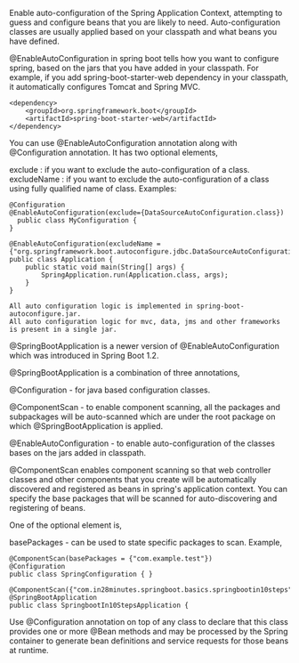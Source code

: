 Enable auto-configuration of the Spring Application Context, attempting to guess and configure beans that you are likely to need. Auto-configuration classes are usually applied based on your classpath and what beans you have defined.

@EnableAutoConfiguration in spring boot tells how you want to configure spring, based on the jars that you have added in your classpath. For example, if you add spring-boot-starter-web dependency in your classpath, it automatically configures Tomcat and Spring MVC.

````
<dependency>
    <groupId>org.springframework.boot</groupId>
    <artifactId>spring-boot-starter-web</artifactId>
</dependency>
````

You can use @EnableAutoConfiguration annotation along with @Configuration annotation. It has two optional elements,

exclude : if you want to exclude the auto-configuration of a class.
excludeName : if you want to exclude the auto-configuration of a class using fully qualified name of class.
Examples:

````
@Configuration
@EnableAutoConfiguration(exclude={DataSourceAutoConfiguration.class})
  public class MyConfiguration {
}
````

````
@EnableAutoConfiguration(excludeName = {"org.springframework.boot.autoconfigure.jdbc.DataSourceAutoConfiguration"})
public class Application {
    public static void main(String[] args) {
        SpringApplication.run(Application.class, args);
    }
}
````


````
All auto configuration logic is implemented in spring-boot-autoconfigure.jar. 
All auto configuration logic for mvc, data, jms and other frameworks is present in a single jar.
````

@SpringBootApplication is a newer version of @EnableAutoConfiguration which was introduced in Spring Boot 1.2.

@SpringBootApplication is a combination of three annotations,

@Configuration - for java based configuration classes.

@ComponentScan - to enable component scanning, all the packages and subpackages will be auto-scanned which are under the root package on which @SpringBootApplication is applied.

@EnableAutoConfiguration - to enable auto-configuration of the
classes bases on the jars added in classpath.

@ComponentScan enables component scanning so that web controller classes and other components that you create will be automatically discovered and registered as beans in spring's application context. You can specify the base packages that will be scanned for auto-discovering and registering of beans.

One of the optional element is,

basePackages - can be used to state specific packages to scan.
Example,

````
@ComponentScan(basePackages = {"com.example.test"})
@Configuration
public class SpringConfiguration { }
````

````
@ComponentScan({"com.in28minutes.springboot.basics.springbootin10steps","com.in28minutes.springboot.somethingelse"})
@SpringBootApplication
public class SpringbootIn10StepsApplication {
````



Use @Configuration annotation on top of any class to declare that this class provides one or more @Bean methods and may be processed by the Spring container to generate bean definitions and service requests for those beans at runtime.